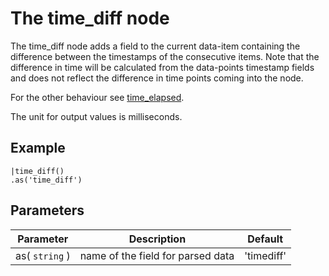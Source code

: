 The time_diff node
=====================

The time_diff node adds a field to the current data-item containing the difference between the timestamps of the consecutive items.
Note that the difference in time will be calculated from the data-points timestamp fields 
and does not reflect the difference in time points coming into the node.

For the other behaviour see [time_elapsed](/nodes/time_elapsed).
 
The unit for output values is milliseconds.

Example
-------
    
    |time_diff()
    .as('time_diff')
     


Parameters
----------

Parameter     | Description | Default 
--------------|-------------|---------  
as( `string` ) | name of the field for parsed data|'timediff'  